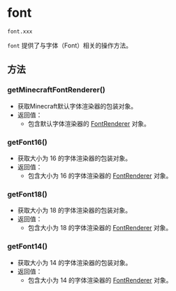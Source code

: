 # font

`font.xxx`

`font` 提供了与字体（Font）相关的操作方法。

## 方法

### getMinecraftFontRenderer()
- 获取Minecraft默认字体渲染器的包装对象。
- 返回值：
  - 包含默认字体渲染器的 [FontRenderer](../type/font.md) 对象。

### getFont16()
- 获取大小为 16 的字体渲染器的包装对象。
- 返回值：
  - 包含大小为 16 的字体渲染器的 [FontRenderer](../type/font.md) 对象。

### getFont18()
- 获取大小为 18 的字体渲染器的包装对象。
- 返回值：
  - 包含大小为 18 的字体渲染器的 [FontRenderer](../type/font.md) 对象。

### getFont14()
- 获取大小为 14 的字体渲染器的包装对象。
- 返回值：
  - 包含大小为 14 的字体渲染器的 [FontRenderer](../type/font.md) 对象。